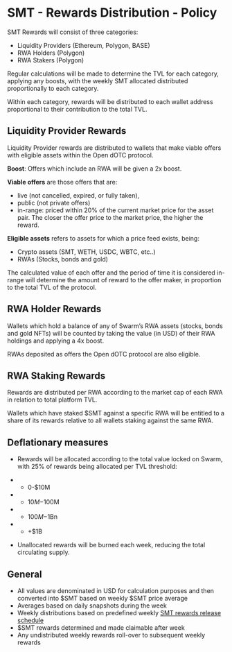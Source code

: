 # SMT - Rewards Distribution - Policy

SMT Rewards will consist of three categories:

* Liquidity Providers (Ethereum, Polygon, BASE)
* RWA Holders (Polygon)
* RWA Stakers (Polygon)

Regular calculations will be made to determine the TVL for each category, applying any boosts, with the weekly SMT allocated distributed proportionally to each category.

Within each category, rewards will be distributed to each wallet address proportional to their contribution to the total TVL.

## Liquidity Provider Rewards
Liquidity Provider rewards are distributed to wallets that make viable offers with eligible assets within the Open dOTC protocol.

**Boost**: Offers which include an RWA will be given a 2x boost.

**Viable offers** are those offers that are:
* live (not cancelled, expired, or fully taken),
* public (not private offers)
* in-range: priced within 20% of the current market price for the asset pair. The closer the offer price to the market price, the higher the reward.

**Eligible assets** refers to assets for which a price feed exists, being:
* Crypto assets (SMT, WETH, USDC, WBTC, etc..)
* RWAs (Stocks, bonds and gold)

The calculated value of each offer and the period of time it is considered in-range will determine the amount of reward to the offer maker, in proportion to the total TVL of the protocol.

## RWA Holder Rewards
Wallets which hold a balance of any of Swarm’s RWA assets (stocks, bonds and gold NFTs) will be counted by taking the value (in USD) of their RWA holdings and applying a 4x boost.

RWAs deposited as offers the Open dOTC protocol are also eligible.

## RWA Staking Rewards
Rewards are distributed per RWA according to the market cap of each RWA in relation to total platform TVL.

Wallets which have staked $SMT against a specific RWA will be entitled to a share of its rewards relative to all wallets staking against the same RWA.

## Deflationary measures
* Rewards will be allocated according to the total value locked on Swarm, with 25% of rewards being allocated per TVL threshold:
- - 0-$10M
- - $10M-$100M
- - $100M-$1Bn
- - +$1B
* Unallocated rewards will be burned each week, reducing the total circulating supply.

## General
* All values are denominated in USD for calculation purposes and then converted into $SMT based on weekly $SMT price average
* Averages based on daily snapshots during the week
* Weekly distributions based on predefined weekly [SMT rewards release schedule](https://docs.google.com/spreadsheets/d/13XTheJLsMDjeZUs9HGYUkjN6hA5BtsA-u6oRMrf24Ug/edit#gid=1658174309)
* $SMT rewards determined and made claimable after week 
* Any undistributed weekly rewards roll-over to subsequent weekly rewards
